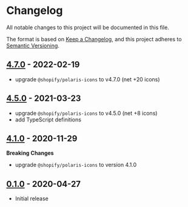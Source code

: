 # Changelog

All notable changes to this project will be documented in this file.

The format is based on [Keep a Changelog](https://keepachangelog.com/en/1.0.0/),
and this project adheres to [Semantic Versioning](https://semver.org/spec/v2.0.0.html).

## [4.7.0](https://github.com/metonym/svelte-polaris-icons/releases/tag/v4.7.0) - 2022-02-19

- upgrade `@shopify/polaris-icons` to v4.7.0 (net +20 icons)

## [4.5.0](https://github.com/metonym/svelte-polaris-icons/releases/tag/v4.5.0) - 2021-03-23

- upgrade `@shopify/polaris-icons` to v4.5.0 (net +8 icons)
- add TypeScript definitions

## [4.1.0](https://github.com/metonym/svelte-polaris-icons/releases/tag/v4.1.0) - 2020-11-29

**Breaking Changes**

- upgrade `@shopify/polaris-icons` to version 4.1.0

## [0.1.0](https://github.com/metonym/svelte-polaris-icons/releases/tag/v0.1.0) - 2020-04-27

- Initial release
